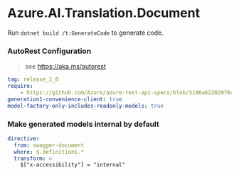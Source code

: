 # Azure.AI.Translation.Document

Run `dotnet build /t:GenerateCode` to generate code.

### AutoRest Configuration
> see https://aka.ms/autorest

``` yaml
tag: release_1_0
require:
    - https://github.com/Azure/azure-rest-api-specs/blob/3196a62202976da192d6da86f44b02246ca2aa97/specification/cognitiveservices/data-plane/TranslatorText/readme.md
generation1-convenience-client: true
model-factory-only-includes-readonly-models: true
```

### Make generated models internal by default

``` yaml
directive:
  from: swagger-document
  where: $.definitions.*
  transform: >
    $["x-accessibility"] = "internal"
```
